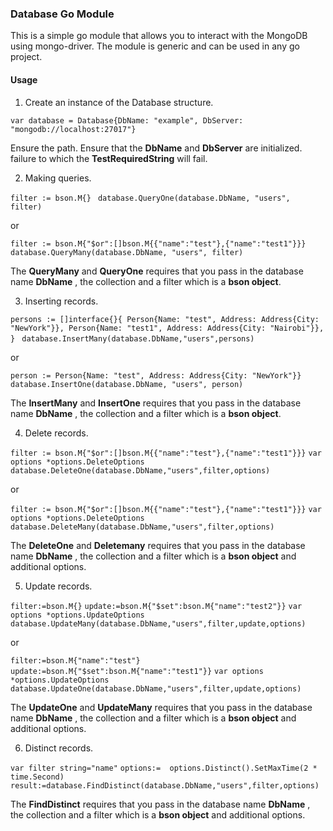 ### Database Go Module
This is a simple go module that allows you to interact with the MongoDB using mongo-driver. The module is generic and can be used in any go project.

#### Usage
1. Create an instance of the Database structure.

`var database = Database{DbName: "example", DbServer: "mongodb://localhost:27017"}`

Ensure the path. Ensure that the **DbName** and **DbServer** are initialized. failure to which the **TestRequiredString** will fail.

2. Making queries.

`filter := bson.M{}`
` database.QueryOne(database.DbName, "users", filter)`

or

`filter := bson.M{"$or":[]bson.M{{"name":"test"},{"name":"test1"}}}`
`database.QueryMany(database.DbName, "users", filter)`

The **QueryMany** and **QueryOne** requires that you pass in the database name **DbName** , the collection and a filter which is a **bson object**.

3. Inserting records.

`persons := []interface{}{
				Person{Name: "test", Address: Address{City: "NewYork"}},
				Person{Name: "test1", Address: Address{City: "Nairobi"}},
			}`
` database.InsertMany(database.DbName,"users",persons)`

or

`person := Person{Name: "test", Address: Address{City: "NewYork"}}`
`database.InsertOne(database.DbName, "users", person)`

The **InsertMany** and **InsertOne** requires that you pass in the database name **DbName** , the collection and a filter which is a **bson object**.

4. Delete records.

`filter := bson.M{"$or":[]bson.M{{"name":"test"},{"name":"test1"}}}`
`var options *options.DeleteOptions`
`database.DeleteOne(database.DbName,"users",filter,options)`

or

`filter := bson.M{"$or":[]bson.M{{"name":"test"},{"name":"test1"}}}`
`var options *options.DeleteOptions`
`database.DeleteMany(database.DbName,"users",filter,options)`

The **DeleteOne** and **Deletemany** requires that you pass in the database name **DbName** , the collection and a filter which is a **bson object** and additional options.

5. Update records.

`filter:=bson.M{}`
`update:=bson.M{"$set":bson.M{"name":"test2"}}`
`var options *options.UpdateOptions`
`database.UpdateMany(database.DbName,"users",filter,update,options)`

or

`filter:=bson.M{"name":"test"}`
`update:=bson.M{"$set":bson.M{"name":"test1"}}`
`var options *options.UpdateOptions`
`database.UpdateOne(database.DbName,"users",filter,update,options)`

The **UpdateOne** and **UpdateMany** requires that you pass in the database name **DbName** , the collection and a filter which is a **bson object** and additional options.

6. Distinct records.

`var filter string="name"`
`options:=  options.Distinct().SetMaxTime(2 * time.Second)`
`result:=database.FindDistinct(database.DbName,"users",filter,options)`

The **FindDistinct** requires that you pass in the database name **DbName** , the collection and a filter which is a **bson object** and additional options.	